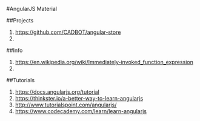 #AngularJS Material

##Projects
1. https://github.com/CADBOT/angular-store
2. 

##Info
1. https://en.wikipedia.org/wiki/Immediately-invoked_function_expression
2. 

##Tutorials
1. https://docs.angularjs.org/tutorial
2. https://thinkster.io/a-better-way-to-learn-angularjs
3. http://www.tutorialspoint.com/angularjs/
4. https://www.codecademy.com/learn/learn-angularjs
